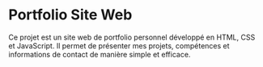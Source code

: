 # Portfolio Site Web
Ce projet est un site web de portfolio personnel développé en HTML, CSS et JavaScript. Il permet de présenter mes projets, compétences et informations de contact de manière simple et efficace.